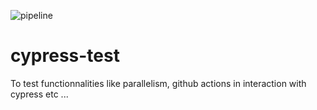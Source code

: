 ![pipeline](https://github.com/alexandrerousselledecath/cypress-test/workflows/pipeline/badge.svg?branch=master)

# cypress-test
To test functionnalities like parallelism, github actions in interaction with cypress etc ...
